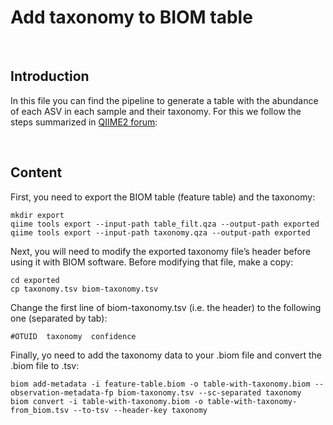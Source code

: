 # Add taxonomy to BIOM table
<br> 

## Introduction

In this file you can find the pipeline to generate a table with the abundance of each ASV in each sample and their taxonomy. For this we follow the steps summarized in [QIIME2 forum](https://forum.qiime2.org/t/exporting-and-modifying-biom-tables-e-g-adding-taxonomy-annotations/3630):

<br> 

## Content
First, you need to export the BIOM table (feature table) and the taxonomy:

```
mkdir export
qiime tools export --input-path table_filt.qza --output-path exported
qiime tools export --input-path taxonomy.qza --output-path exported
```

Next, you will need to modify the exported taxonomy file’s header before using it with BIOM software. Before modifying that file, make a copy:

```
cd exported
cp taxonomy.tsv biom-taxonomy.tsv
```

Change the first line of biom-taxonomy.tsv (i.e. the header) to the following one (separated by tab):

```
#OTUID  taxonomy  confidence
```

Finally, yo need to add the taxonomy data to your .biom file and convert the .biom file to .tsv:

```
biom add-metadata -i feature-table.biom -o table-with-taxonomy.biom --observation-metadata-fp biom-taxonomy.tsv --sc-separated taxonomy
biom convert -i table-with-taxonomy.biom -o table-with-taxonomy-from_biom.tsv --to-tsv --header-key taxonomy 
```

